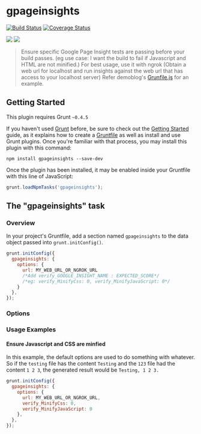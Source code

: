 # gpageinsights

[![Build Status](https://travis-ci.org/Weborrent/gpageinsights.svg?branch=master)](https://travis-ci.org/Weborrent/gpageinsights)
[![Coverage Status](https://img.shields.io/coveralls/Weborrent/gpageinsights.svg)](https://coveralls.io/r/Weborrent/gpageinsights)

<a href="https://david-dm.org/Weborrent/gpageinsights#info=dependencies&view=table"><img src="https://david-dm.org/Weborrent/gpageinsights.png"></a>
<a href="https://david-dm.org/Weborrent/gpageinsights#info=devDependencies&view=table"><img src="https://david-dm.org/Weborrent/gpageinsights/dev-status.svg"/></a>
<br/>

> Ensure specific Google Page Insight tests are passing before your build passes.
> (eg use case: I want the build to fail if Javascript and HTML are not minified.)
> For best usage, use it with ngrok (Obtain a web url for localhost and run insights against the web url that has access to your localhost server)
> Refer demoblog's <a href="https://github.com/prasunsultania/demoblog/blob/master/Gruntfile.js" target="_blank">Grunfile.js</a> for an example.

## Getting Started
This plugin requires Grunt `~0.4.5`

If you haven't used [Grunt](http://gruntjs.com/) before, be sure to check out the [Getting Started](http://gruntjs.com/getting-started) guide, as it explains how to create a [Gruntfile](http://gruntjs.com/sample-gruntfile) as well as install and use Grunt plugins. Once you're familiar with that process, you may install this plugin with this command:

```shell
npm install gpageinsights --save-dev
```

Once the plugin has been installed, it may be enabled inside your Gruntfile with this line of JavaScript:

```js
grunt.loadNpmTasks('gpageinsights');
```

## The "gpageinsights" task

### Overview
In your project's Gruntfile, add a section named `gpageinsights` to the data object passed into `grunt.initConfig()`.

```js
grunt.initConfig({
  gpageinsights: {
    options: {
      url: MY_WEB_URL_OR_NGROK_URL
      /*Add verify_GOOGLE_INSIGHT_NAME : EXPECTED_SCORE*/
      /*eg: verify_MinifyCss: 0, verify_MinifyJavaScript: 0*/      
    }
  },
});
```

### Options

### Usage Examples

#### Ensure Javascript and CSS are minfied
In this example, the default options are used to do something with whatever. So if the `testing` file has the content `Testing` and the `123` file had the content `1 2 3`, the generated result would be `Testing, 1 2 3.`

```js
grunt.initConfig({
  gpageinsights: {
    options: {
      url: MY_WEB_URL_OR_NGROK_URL,      
      verify_MinifyCss: 0, 
      verify_MinifyJavaScript: 0
    },    
  },
});
```